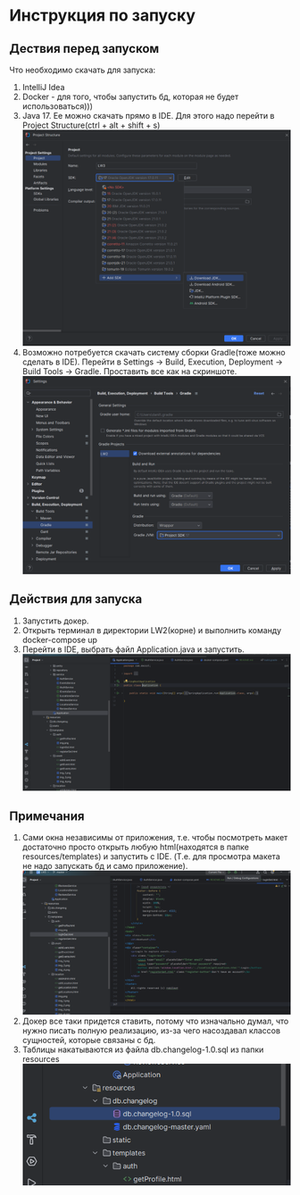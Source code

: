 # Инструкция по запуску

## Дествия перед запуском

Что необходимо скачать для запуска:

1. IntelliJ Idea
2. Docker - для того, чтобы запустить бд, которая не будет использоваться)))
3. Java 17. Ее можно скачать прямо в IDE. Для этого надо перейти в Project Structure(ctrl + alt + shift + s)
   ![](img/pr_structure.png)
4. Возможно потребуется скачать систему сборки Gradle(тоже можно сделать в IDE). Перейти в Settings -> Build, Execution,
   Deployment -> Build Tools -> Gradle. Проставить все как на скриншоте.
   ![](img/gradle.png)

## Действия для запуска

1. Запустить докер.
2. Открыть терминал в директории LW2(корне) и выполнить команду docker-compose up
3. Перейти в IDE, выбрать файл Application.java и запустить.
   ![](img/start.png)

## Примечания

1. Сами окна независимы от приложения, т.е. чтобы посмотреть макет достаточно просто открыть любую html(находятся в папке resources/templates) и запустить с
   IDE. (Т.е. для просмотра макета не надо запускать бд и само приложение).
   ![](img/view.png)
2. Докер все таки придется ставить, потому что изначально думал, что нужно писать полную реализацию, из-за чего
   насоздавал классов сущностей, которые связаны с бд.
3. Таблицы накатываются из файла db.changelog-1.0.sql из папки resources
   ![](img/bd.png)

